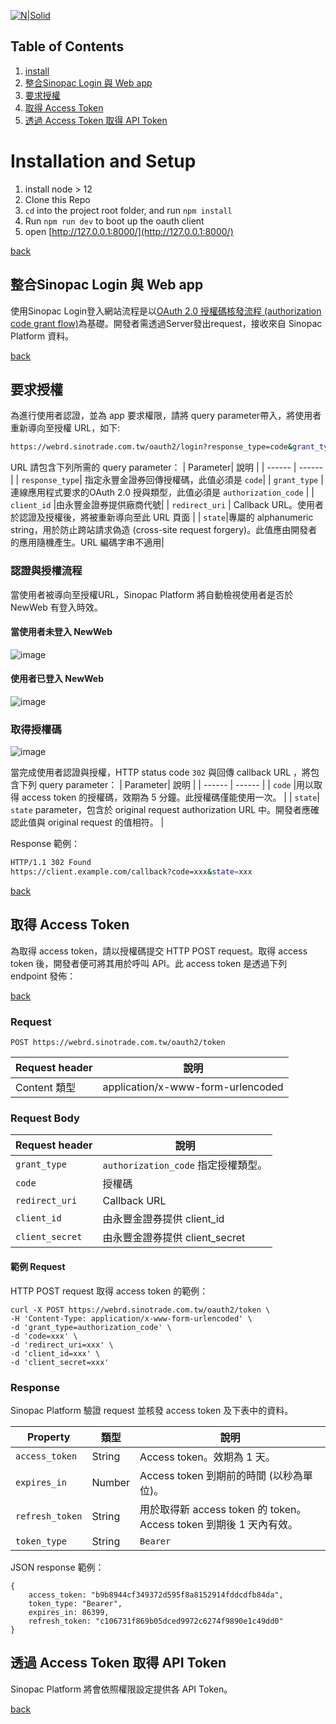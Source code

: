 
[![N|Solid](https://www.sinotrade.com.tw/img/theme/sino_logo.png)](https://www.sinotrade.com.tw/newweb)

<a id='top'></a>
## Table of Contents

1. [install](#install)
2. [整合Sinopac Login 與 Web app](#integration)
3. [要求授權](#requestAuth)
4. [取得 Access Token](#accessToken)
5. [透過 Access Token 取得 API Token](#getApiToken)

<a id='install'></a>
# Installation and Setup

1. install node > 12
2. Clone this Repo
3. `cd` into the project root folder, and run `npm install`
4. Run `npm run dev` to boot up the oauth client
4. open [http://127.0.0.1:8000/](http://127.0.0.1:8000/)

[back](#top)

<a id='integration'></a>
## 整合Sinopac Login 與 Web app

使用Sinopac Login登入網站流程是以[OAuth 2.0 授權碼核發流程 (authorization code grant flow)](https://tools.ietf.org/html/rfc6749)為基礎。開發者需透過Server發出request，接收來自 Sinopac Platform 資料。

[back](#top)

<a id='requestAuth'></a>
## 要求授權

為進行使用者認證，並為 app 要求權限，請將 query parameter帶入，將使用者重新導向至授權 URL，如下:
```sh
https://webrd.sinotrade.com.tw/oauth2/login?response_type=code&grant_type=authorization_code&client_id=xxx&redirect_uri=xxx&state=xxx
```
URL 請包含下列所需的 query parameter：
| Parameter| 說明 |
| ------ | ------ |
| `response_type`| 指定永豐金證券回傳授權碼，此值必須是 `code`|
| `grant_type` | 連線應用程式要求的OAuth 2.0 授與類型，此值必須是 `authorization_code` |
| `client_id` |由永豐金證券提供廠商代號|
| `redirect_uri` | Callback URL。使用者於認證及授權後，將被重新導向至此 URL 頁面 |
| `state`|專屬的 alphanumeric string，用於防止跨站請求偽造 (cross-site request forgery)。此值應由開發者的應用隨機產生。URL 編碼字串不適用|


### 認證與授權流程

當使用者被導向至授權URL，Sinopac Platform 將自動檢視使用者是否於 NewWeb 有登入時效。

#### 當使用者未登入 NewWeb
![image](https://github.com/Sinotrade/sinopac_oauth2_client/blob/master/images/login.png)

#### 使用者已登入 NewWeb
![image](https://github.com/Sinotrade/sinopac_oauth2_client/blob/master/images/continue-login.png)

### 取得授權碼
![image](https://github.com/Sinotrade/sinopac_oauth2_client/blob/master/images/auth.png)

當完成使用者認證與授權，HTTP status code `302` 與回傳 callback URL ，將包含下列 query parameter：
| Parameter| 說明 |
| ------ | ------ |
| `code` |用以取得 access token 的授權碼，效期為 5 分鐘。此授權碼僅能使用一次。 |
| `state`| `state` parameter，包含於 original request authorization URL 中。開發者應確認此值與 original request 的值相符。 |

Response 範例：
```sh
HTTP/1.1 302 Found
https://client.example.com/callback?code=xxx&state=xxx
```
[back](#top)

<a id='accessToken'></a>
## 取得 Access Token
為取得 access token，請以授權碼提交 HTTP POST request。取得 access token 後，開發者便可將其用於呼叫 API。此 access token 是透過下列 endpoint 發佈：

[back](#top)

### Request
```
POST https://webrd.sinotrade.com.tw/oauth2/token
```
| Request header| 說明 |
| ------ | ------ |
| Content 類型|application/x-www-form-urlencoded |

### Request Body
| Request header| 說明 |
| ------ | ------ |
| `grant_type`|`authorization_code` 指定授權類型。 |
| `code`|授權碼 |
| `redirect_uri`|Callback URL|
| `client_id`|由永豐金證券提供 client_id |
| `client_secret`|由永豐金證券提供 client_secret  |

#### 範例 Request
HTTP POST request 取得 access token 的範例：
```
curl -X POST https://webrd.sinotrade.com.tw/oauth2/token \
-H 'Content-Type: application/x-www-form-urlencoded' \
-d 'grant_type=authorization_code' \
-d 'code=xxx' \
-d 'redirect_uri=xxx' \
-d 'client_id=xxx' \
-d 'client_secret=xxx'
```
### Response
Sinopac Platform 驗證 request 並核發 access token 及下表中的資料。

| Property| 類型 | 說明 |
| ------ | ------ |------ |
| `access_token`|String|Access token。效期為 1 天。 |
| `expires_in`|Number|Access token 到期前的時間 (以秒為單位)。|
| `refresh_token`|String|用於取得新 access token 的 token。Access token 到期後 1 天內有效。|
| `token_type`|String|`Bearer` |

JSON response 範例：
```
{
	access_token: "b9b8944cf349372d595f8a8152914fddcdfb84da",
	token_type: "Bearer",
	expires_in: 86399,
	refresh_token: "c106731f869b05dced9972c6274f9890e1c49dd0"
}
```

<a id='getApiToken'></a>
## 透過 Access Token 取得 API Token
Sinopac Platform 將會依照權限設定提供各 API Token。

[back](#top)

